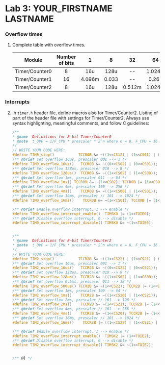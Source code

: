 # Lab 3: YOUR_FIRSTNAME LASTNAME

### Overflow times

1. Complete table with overflow times.

   | **Module** | **Number of bits** | **1** | **8** | **32** | **64** | **128** | **256** | **1024** |
   | :-: | :-: | :-: | :-: | :-: | :-: | :-: | :-: | :-: |
   | Timer/Counter0 | 8  | 16u | 128u | -- | 1.024m | -- | 4.096m | 0.0164 |
   | Timer/Counter1 | 16 | 4.096m | 0.033 | -- | 0.262 | -- | 1.05 | 4.19 |
   | Timer/Counter2 | 8  | 16u | 128u | 0.512m | 1.024m | 2.048m | 4.096m | 0.0164 |

### Interrupts

2. In `timer.h` header file, define macros also for Timer/Counter2. Listing of part of the header file with settings for Timer/Counter2. Always use syntax highlighting, meaningful comments, and follow C guidelines:

   ```c
   /**
   * @name  Definitions for 8-bit Timer/Counter0
   * @note  t_OVF = 1/F_CPU * prescaler * 2^n where n = 8, F_CPU = 16 MHz
   */
   // WRITE YOUR CODE HERE:
   #define TIM0_stop()           TCCR0B &= ~((1<<CS12) | (1<<CS01) | (1<<CS00));
   /** @brief Set overflow 16us, prescaler 001 --> 1 */
   #define TIM0_overflow_16us()   TCCR0B &= ~((0<<CS02) | (0<<CS01)); TCCR0B |= (1<<CS00);
   /** @brief Set overflow 128us, prescaler 010 --> 8 */
   #define TIM0_overflow_128us()  TCCR0B &= ~((1<<CS02) | (1<<CS00)); TCCR0B |= (0<<CS01);
   /** @brief Set overflow 1ms, prescaler 011 --> 64 */
   #define TIM0_overflow_1ms() TCCR0B &= ~(1<<CS02); TCCR0B |= (1<<CS01) | (1<<CS00);
   /** @brief Set overflow 4ms, prescaler 100 --> 256 */
   #define TIM0_overflow_4ms()    TCCR0B &= ~((1<<CS00) | (1<<CS01)); TCCR0B |= (1<<CS02);
   /** @brief Set overflow 16ms, prescaler // 101 --> 1024 */
   #define TIM0_overflow_16ms()    TCCR0B &= ~(1<<CS01); TCCR0B |= (1<<CS02) | (1<<CS00);

   /** @brief Enable overflow interrupt, 1 --> enable */
   #define TIM0_overflow_interrupt_enable()  TIMSK0 |= (1<<TOIE0);
   /** @brief Disable overflow interrupt, 0 --> disable */
   #define TIM0_overflow_interrupt_disable() TIMSK0 &= ~(1<<TOIE0);


   /**
   * @name  Definitions for 8-bit Timer/Counter2
   * @note  t_OVF = 1/F_CPU * prescaler * 2^n where n = 8, F_CPU = 16 MHz
   */
   // WRITE YOUR CODE HERE:
   #define TIM2_stop()           TCCR2B &= ~((1<<CS22) | (1<<CS21) | (1<<CS20));
   /** @brief Set overflow 16us, prescaler 001 --> 1 */
   #define TIM2_overflow_16us()   TCCR2B &= ~((0<<CS22) | (0<<CS21)); TCCR2B |= (1<<CS20);
   /** @brief Set overflow 128us, prescaler 010 --> 8 */
   #define TIM2_overflow_128us()  TCCR2B &= ~((1<<CS02) | (1<<CS00)); TCCR2B |= (0<<CS21);
   /** @brief Set overflow 0.5ms, prescaler 011 --> 32 */
   #define TIM2_overflow_500us() TCCR2B &= ~(1<<CS22); TCCR2B |= (1<<CS21) | (1<<CS20);
   /** @brief Set overflow 1ms, prescaler 100 --> 64 */
   #define TIM2_overflow_1ms()    TCCR2B &= ~((1<<CS20) | (1<<CS21)); TCCR2B |= (1<<CS22);
   /** @brief Set overflow 2ms, prescaler // 101 --> 128 */
   #define TIM2_overflow_2ms()    TCCR2B &= ~(1<<CS21); TCCR2B |= (1<<CS22) | (1<<CS20);
   /** @brief Set overflow 4ms, prescaler // 101 --> 256 */
   #define TIM2_overflow_4ms()    TCCR2B &= ~(1<<CS20); TCCR2B |= (1<<CS22) | (1<<CS21);
   /** @brief Set overflow 16ms, prescaler // 101 --> 1024 */
   #define TIM2_overflow_16ms()    TCCR2B |= ((1<<CS22) | (1<<CS21) | (1<<CS20));

   /** @brief Enable overflow interrupt, 1 --> enable */
   #define TIM2_overflow_interrupt_enable()  TIMSK2 |= (1<<TOIE2);
   /** @brief Disable overflow interrupt, 0 --> disable */
   #define TIM2_overflow_interrupt_disable() TIMSK2 &= ~(1<<TOIE2);


   /** @} */
   ```